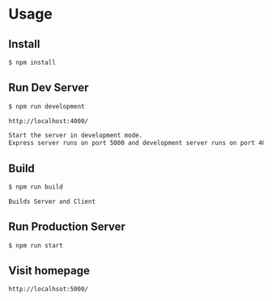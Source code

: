 # Usage


## Install

```bash
$ npm install

```

## Run Dev Server

```bash
$ npm run development

http://localhost:4000/

Start the server in development mode.
Express server runs on port 5000 and development server runs on port 4000.
```

## Build

```bash
$ npm run build

Builds Server and Client
```

## Run Production Server

```bash
$ npm run start

```

## Visit homepage

```bash
http://localhsot:5000/

```